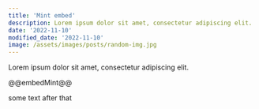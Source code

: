 ```yaml
---
title: 'Mint embed'
description: Lorem ipsum dolor sit amet, consectetur adipiscing elit.
date: '2022-11-10'
modified_date: '2022-11-10'
image: /assets/images/posts/random-img.jpg
---
```


Lorem ipsum dolor sit amet, consectetur adipiscing elit.


@@embedMint@@


some text after that